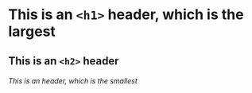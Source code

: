 # This is an `<h1>` header, which is the largest

## This is an `<h2>` header

###### This is an header, which is the smallest
